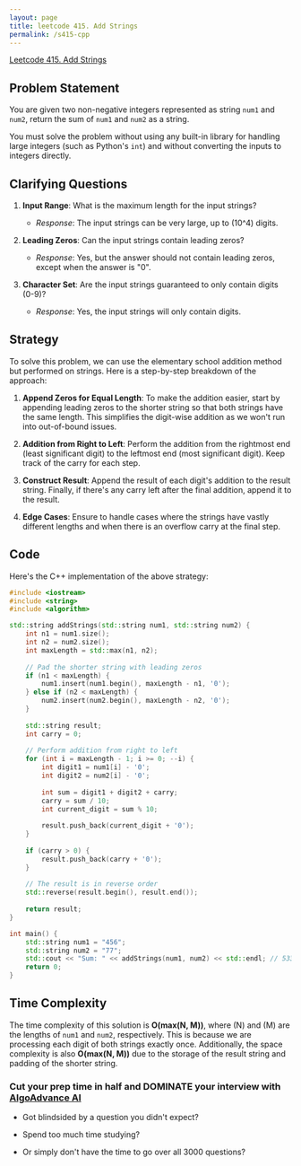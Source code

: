 ```yaml
---
layout: page
title: leetcode 415. Add Strings
permalink: /s415-cpp
---
```

[Leetcode 415. Add Strings](https://algoadvance.github.io/algoadvance/l415)
## Problem Statement

You are given two non-negative integers represented as string `num1` and `num2`, return the sum of `num1` and `num2` as a string.

You must solve the problem without using any built-in library for handling large integers (such as Python's `int`) and without converting the inputs to integers directly.

## Clarifying Questions

1. **Input Range**: What is the maximum length for the input strings?
   - *Response*: The input strings can be very large, up to \(10^4\) digits.

2. **Leading Zeros**: Can the input strings contain leading zeros?
   - *Response*: Yes, but the answer should not contain leading zeros, except when the answer is "0".

3. **Character Set**: Are the input strings guaranteed to only contain digits (0-9)?
   - *Response*: Yes, the input strings will only contain digits.

## Strategy

To solve this problem, we can use the elementary school addition method but performed on strings. Here is a step-by-step breakdown of the approach:

1. **Append Zeros for Equal Length**: To make the addition easier, start by appending leading zeros to the shorter string so that both strings have the same length. This simplifies the digit-wise addition as we won't run into out-of-bound issues.

2. **Addition from Right to Left**: Perform the addition from the rightmost end (least significant digit) to the leftmost end (most significant digit). Keep track of the carry for each step.

3. **Construct Result**: Append the result of each digit's addition to the result string. Finally, if there's any carry left after the final addition, append it to the result.

4. **Edge Cases**: Ensure to handle cases where the strings have vastly different lengths and when there is an overflow carry at the final step.

## Code

Here's the C++ implementation of the above strategy:

```cpp
#include <iostream>
#include <string>
#include <algorithm>

std::string addStrings(std::string num1, std::string num2) {
    int n1 = num1.size();
    int n2 = num2.size();
    int maxLength = std::max(n1, n2);
    
    // Pad the shorter string with leading zeros
    if (n1 < maxLength) {
        num1.insert(num1.begin(), maxLength - n1, '0');
    } else if (n2 < maxLength) {
        num2.insert(num2.begin(), maxLength - n2, '0');
    }
    
    std::string result;
    int carry = 0;
    
    // Perform addition from right to left
    for (int i = maxLength - 1; i >= 0; --i) {
        int digit1 = num1[i] - '0';
        int digit2 = num2[i] - '0';
        
        int sum = digit1 + digit2 + carry;
        carry = sum / 10;
        int current_digit = sum % 10;
        
        result.push_back(current_digit + '0');
    }
    
    if (carry > 0) {
        result.push_back(carry + '0');
    }
    
    // The result is in reverse order
    std::reverse(result.begin(), result.end());
    
    return result;
}

int main() {
    std::string num1 = "456";
    std::string num2 = "77";
    std::cout << "Sum: " << addStrings(num1, num2) << std::endl; // 533
    return 0;
}
```

## Time Complexity

The time complexity of this solution is **O(max(N, M))**, where \(N\) and \(M\) are the lengths of `num1` and `num2`, respectively. This is because we are processing each digit of both strings exactly once. Additionally, the space complexity is also **O(max(N, M))** due to the storage of the result string and padding of the shorter string.


### Cut your prep time in half and DOMINATE your interview with [AlgoAdvance AI](https://algoAdvance.com)

- Got blindsided by a question you didn't expect?

- Spend too much time studying?

- Or simply don't have the time to go over all 3000 questions?

